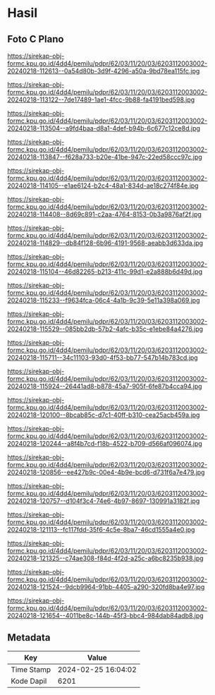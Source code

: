 # Hasil

## Foto C Plano

https://sirekap-obj-formc.kpu.go.id/4dd4/pemilu/pdpr/62/03/11/20/03/6203112003002-20240218-112613--0a54d80b-3d9f-4296-a50a-9bd78ea115fc.jpg

https://sirekap-obj-formc.kpu.go.id/4dd4/pemilu/pdpr/62/03/11/20/03/6203112003002-20240218-113122--7de17489-1ae1-4fcc-9b88-fa4191bed598.jpg

https://sirekap-obj-formc.kpu.go.id/4dd4/pemilu/pdpr/62/03/11/20/03/6203112003002-20240218-113504--a9fd4baa-d8a1-4def-b94b-6c677c12ce8d.jpg

https://sirekap-obj-formc.kpu.go.id/4dd4/pemilu/pdpr/62/03/11/20/03/6203112003002-20240218-113847--f628a733-b20e-41be-947c-22ed58ccc97c.jpg

https://sirekap-obj-formc.kpu.go.id/4dd4/pemilu/pdpr/62/03/11/20/03/6203112003002-20240218-114105--e1ae6124-b2c4-48a1-834d-ae18c274f84e.jpg

https://sirekap-obj-formc.kpu.go.id/4dd4/pemilu/pdpr/62/03/11/20/03/6203112003002-20240218-114408--8d69c891-c2aa-4764-8153-0b3a9876af2f.jpg

https://sirekap-obj-formc.kpu.go.id/4dd4/pemilu/pdpr/62/03/11/20/03/6203112003002-20240218-114829--db84f128-6b96-4191-9568-aeabb3d633da.jpg

https://sirekap-obj-formc.kpu.go.id/4dd4/pemilu/pdpr/62/03/11/20/03/6203112003002-20240218-115104--46d82265-b213-411c-99d1-e2a888b6d49d.jpg

https://sirekap-obj-formc.kpu.go.id/4dd4/pemilu/pdpr/62/03/11/20/03/6203112003002-20240218-115233--f9634fca-06c4-4a1b-9c39-5e11a398a069.jpg

https://sirekap-obj-formc.kpu.go.id/4dd4/pemilu/pdpr/62/03/11/20/03/6203112003002-20240218-115529--085bb2db-57b2-4afc-b35c-e1ebe84a4276.jpg

https://sirekap-obj-formc.kpu.go.id/4dd4/pemilu/pdpr/62/03/11/20/03/6203112003002-20240218-115711--34c11103-93d0-4f53-bb77-547b14b783cd.jpg

https://sirekap-obj-formc.kpu.go.id/4dd4/pemilu/pdpr/62/03/11/20/03/6203112003002-20240218-115924--26441ad8-b878-45a7-905f-6fe87b4cca94.jpg

https://sirekap-obj-formc.kpu.go.id/4dd4/pemilu/pdpr/62/03/11/20/03/6203112003002-20240218-120100--8bcab85c-d7c1-40ff-b310-cea25acb459a.jpg

https://sirekap-obj-formc.kpu.go.id/4dd4/pemilu/pdpr/62/03/11/20/03/6203112003002-20240218-120244--a8f4b7cd-f18b-4522-b709-d566af096074.jpg

https://sirekap-obj-formc.kpu.go.id/4dd4/pemilu/pdpr/62/03/11/20/03/6203112003002-20240218-120856--ee427b9c-00e4-4b9e-bcd6-d731f6a7e479.jpg

https://sirekap-obj-formc.kpu.go.id/4dd4/pemilu/pdpr/62/03/11/20/03/6203112003002-20240218-120757--d104f3c4-74e6-4b97-8697-130991a3182f.jpg

https://sirekap-obj-formc.kpu.go.id/4dd4/pemilu/pdpr/62/03/11/20/03/6203112003002-20240218-121113--fc117fdd-35f6-4c5e-8ba7-46cd1555a4e0.jpg

https://sirekap-obj-formc.kpu.go.id/4dd4/pemilu/pdpr/62/03/11/20/03/6203112003002-20240218-121325--c74ae308-f84d-4f2d-a25c-a6bc8235b938.jpg

https://sirekap-obj-formc.kpu.go.id/4dd4/pemilu/pdpr/62/03/11/20/03/6203112003002-20240218-121524--9dcb9964-91bb-4405-a290-320fd8ba4e97.jpg

https://sirekap-obj-formc.kpu.go.id/4dd4/pemilu/pdpr/62/03/11/20/03/6203112003002-20240218-121654--4011be8c-144b-45f3-bbc4-984dab84adb8.jpg


## Metadata

| Key        | Value               |
| ---------- | ------------------- |
| Time Stamp | 2024-02-25 16:04:02 |
| Kode Dapil | 6201                |



